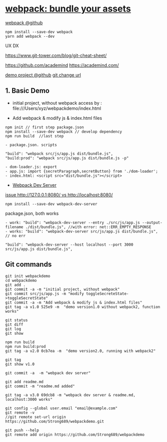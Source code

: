 
# [webpack: bundle your assets](https://webpack.js.org/)

[webpack @github](https://github.com/webpack/webpack)

```
npm install --save-dev webpack
yarn add webpack --dev
```

UX
DX

https://www.git-tower.com/blog/git-cheat-sheet/

https://github.com/academind
https://academind.com/

[demo project @github](https://github.com/Strong689/webpackdemo.git)
[git change url](https://help.github.com/articles/changing-a-remote-s-url/)
## 1. Basic Demo

* initial project, without webpack
    access by : file:///Users/xyz/webpackdemo/index.html

* Add webpack & modify js & index.html files

```
npm init // first step package.json
npm install --save-dev webpack // develop dependency
npm run build  //last step
```

    - package.json. scripts

    "build": "webpack src/js/app.js dist/bundle.js",
    "build:prod": "webpack src/js/app.js dist/bundle.js -p"

    - dom-loader.js: export 
    - app.js: import {secretParagraph,secretButton} from './dom-loader';
    - index.html: <script src="dist/bundle.js"></script>



* [Webpack Dev Server](https://github.com/webpack/webpack-dev-server)

[issue http://127.0.0.1:8080/ vs http://localhost:8080/](https://github.com/webpack/webpack-dev-server/issues/183)

```
npm install --save-dev webpack-dev-server  
```
package.json, both works

    - work: "build": "webpack-dev-server --entry ./src/js/app.js --output-filename ./dist/bundle.js", //with error: net::ERR_EMPTY_RESPONSE
    - works: "build": "webpack-dev-server src/js/app.js dist/bundle.js", // no err
    
    "build": "webpack-dev-server --host localhost --port 3000 src/js/app.js dist/bundle.js",


## Git commands

```
git init webpackdemo
cd webpackdemo
git add .
git commit -a -m "initial project, without webpack"
git commit src/js/app.js -m "modify toggleSecreteState->toggleSecretState"
git commit -a -m "Add webpack & modify js & index.html files"
git tag -a v1.0 525e9 -m  "demo version1.0 without webpack2, function works"

git status
git diff
git log
git show

npm run build
npm run build:prod
git tag -a v2.0 0cb7ea -m  "demo version2.0, running with webpack2"

git tag
git show v1.0

git commit -a  -m "webpack dev server"

git add readme.md
git commit -m "readme.md added"

git tag -a v3.0 69dcb8 -m "webpack dev server & readme.md, localhost:3000 works"

git config --global user.email "email@example.com"
git remote -v
//git remote set-url origin https://github.com/Strong689/webpackdemo.git

git push --help
git remote add origin https://github.com/Strong689/webpackdemo

``` 